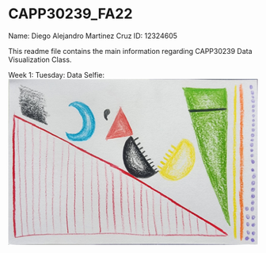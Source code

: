 # CAPP30239_FA22
Name: Diego Alejandro Martinez Cruz
ID: 12324605

This readme file contains the main information regarding CAPP30239 Data Visualization Class.

Week 1:
Tuesday: 
    Data Selfie:
    ![Screenshot](data_selfie.jpg)
